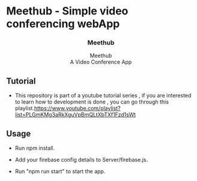 # Meethub - Simple video conferencing webApp

<p align="center"> 
  <h3 align="center">Meethub</h3>

  <p align="center">
    Meethub
    <br />  
     A Video Conference App 
    <br />
  </p>
</p>


<!-- tutorial -->

## Tutorial

- This repository is part of a youtube tutorial series , if you are interested to learn how to development is done , you can go through this playlist.https://www.youtube.com/playlist?list=PLGmKMg3aRkXguVpBmQLtXbTXf1Fzd1sWt

<!-- Prerequisites -->

## Usage

- Run npm install.
- Add your firebase config details to Server/firebase.js.
- Run "npm run start" to start the app.

  <br />
